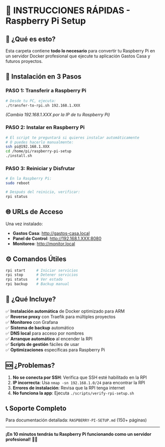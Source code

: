 # 🍓 INSTRUCCIONES RÁPIDAS - Raspberry Pi Setup

## 🎯 ¿Qué es esto?

Esta carpeta contiene **todo lo necesario** para convertir tu Raspberry Pi en un servidor Docker profesional que ejecute tu aplicación Gastos Casa y futuros proyectos.

## 🚀 Instalación en 3 Pasos

### **PASO 1: Transferir a Raspberry Pi**
```bash
# Desde tu PC, ejecuta:
./transfer-to-rpi.sh 192.168.1.XXX
```
*(Cambia 192.168.1.XXX por la IP de tu Raspberry Pi)*

### **PASO 2: Instalar en Raspberry Pi**
```bash
# El script te preguntará si quieres instalar automáticamente
# O puedes hacerlo manualmente:
ssh pi@192.168.1.XXX
cd /home/pi/raspberry-pi-setup
./install.sh
```

### **PASO 3: Reiniciar y Disfrutar**
```bash
# En la Raspberry Pi:
sudo reboot

# Después del reinicio, verificar:
rpi status
```

## 🌐 URLs de Acceso

Una vez instalado:
- **Gastos Casa**: http://gastos-casa.local
- **Panel de Control**: http://192.168.1.XXX:8080
- **Monitoreo**: http://monitor.local

## ⚙️ Comandos Útiles

```bash
rpi start     # Iniciar servicios
rpi stop      # Detener servicios
rpi status    # Ver estado
rpi backup    # Backup manual
```

## 📁 ¿Qué Incluye?

✅ **Instalación automática** de Docker optimizado para ARM  
✅ **Reverse proxy** con Traefik para múltiples proyectos  
✅ **Monitoreo** con Grafana  
✅ **Sistema de backup** automático  
✅ **DNS local** para acceso por nombres  
✅ **Arranque automático** al encender la RPI  
✅ **Scripts de gestión** fáciles de usar  
✅ **Optimizaciones** específicas para Raspberry Pi  

## 🆘 ¿Problemas?

1. **No se conecta por SSH**: Verifica que SSH esté habilitado en la RPI
2. **IP incorrecta**: Usa `nmap -sn 192.168.1.0/24` para encontrar la RPI
3. **Errores de instalación**: Revisa que la RPI tenga internet
4. **No funciona la app**: Ejecuta `./scripts/verify-rpi-setup.sh`

## 📞 Soporte Completo

Para documentación detallada: `RASPBERRY-PI-SETUP.md` (150+ páginas)

---

**¡En 10 minutos tendrás tu Raspberry Pi funcionando como un servidor profesional!** 🍓🐳